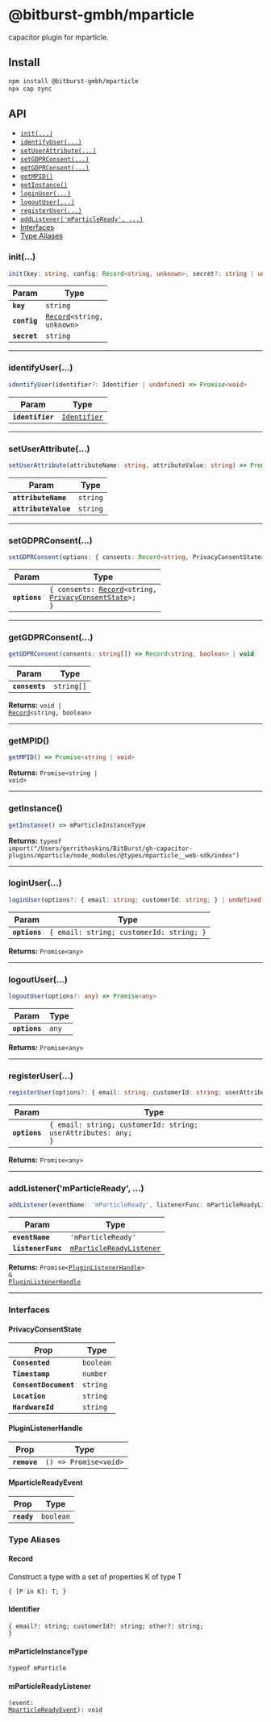 # @bitburst-gmbh/mparticle

capacitor plugin for mparticle.

## Install

```bash
npm install @bitburst-gmbh/mparticle
npx cap sync
```

## API

<docgen-index>

* [`init(...)`](#init)
* [`identifyUser(...)`](#identifyuser)
* [`setUserAttribute(...)`](#setuserattribute)
* [`setGDPRConsent(...)`](#setgdprconsent)
* [`getGDPRConsent(...)`](#getgdprconsent)
* [`getMPID()`](#getmpid)
* [`getInstance()`](#getinstance)
* [`loginUser(...)`](#loginuser)
* [`logoutUser(...)`](#logoutuser)
* [`registerUser(...)`](#registeruser)
* [`addListener('mParticleReady', ...)`](#addlistenermparticleready)
* [Interfaces](#interfaces)
* [Type Aliases](#type-aliases)

</docgen-index>

<docgen-api>
<!--Update the source file JSDoc comments and rerun docgen to update the docs below-->

### init(...)

```typescript
init(key: string, config: Record<string, unknown>, secret?: string | undefined) => Promise<void>
```

| Param        | Type                                                             |
| ------------ | ---------------------------------------------------------------- |
| **`key`**    | <code>string</code>                                              |
| **`config`** | <code><a href="#record">Record</a>&lt;string, unknown&gt;</code> |
| **`secret`** | <code>string</code>                                              |

--------------------


### identifyUser(...)

```typescript
identifyUser(identifier?: Identifier | undefined) => Promise<void>
```

| Param            | Type                                              |
| ---------------- | ------------------------------------------------- |
| **`identifier`** | <code><a href="#identifier">Identifier</a></code> |

--------------------


### setUserAttribute(...)

```typescript
setUserAttribute(attributeName: string, attributeValue: string) => Promise<void>
```

| Param                | Type                |
| -------------------- | ------------------- |
| **`attributeName`**  | <code>string</code> |
| **`attributeValue`** | <code>string</code> |

--------------------


### setGDPRConsent(...)

```typescript
setGDPRConsent(options: { consents: Record<string, PrivacyConsentState>; }) => void
```

| Param         | Type                                                                                                                           |
| ------------- | ------------------------------------------------------------------------------------------------------------------------------ |
| **`options`** | <code>{ consents: <a href="#record">Record</a>&lt;string, <a href="#privacyconsentstate">PrivacyConsentState</a>&gt;; }</code> |

--------------------


### getGDPRConsent(...)

```typescript
getGDPRConsent(consents: string[]) => Record<string, boolean> | void
```

| Param          | Type                  |
| -------------- | --------------------- |
| **`consents`** | <code>string[]</code> |

**Returns:** <code>void | <a href="#record">Record</a>&lt;string, boolean&gt;</code>

--------------------


### getMPID()

```typescript
getMPID() => Promise<string | void>
```

**Returns:** <code>Promise&lt;string | void&gt;</code>

--------------------


### getInstance()

```typescript
getInstance() => mParticleInstanceType
```

**Returns:** <code>typeof import("/Users/gerrithoskins/BitBurst/gh-capacitor-plugins/mparticle/node_modules/@types/mparticle__web-sdk/index")</code>

--------------------


### loginUser(...)

```typescript
loginUser(options?: { email: string; customerId: string; } | undefined) => Promise<any>
```

| Param         | Type                                                |
| ------------- | --------------------------------------------------- |
| **`options`** | <code>{ email: string; customerId: string; }</code> |

**Returns:** <code>Promise&lt;any&gt;</code>

--------------------


### logoutUser(...)

```typescript
logoutUser(options?: any) => Promise<any>
```

| Param         | Type             |
| ------------- | ---------------- |
| **`options`** | <code>any</code> |

**Returns:** <code>Promise&lt;any&gt;</code>

--------------------


### registerUser(...)

```typescript
registerUser(options?: { email: string; customerId: string; userAttributes: any; } | undefined) => Promise<any>
```

| Param         | Type                                                                     |
| ------------- | ------------------------------------------------------------------------ |
| **`options`** | <code>{ email: string; customerId: string; userAttributes: any; }</code> |

**Returns:** <code>Promise&lt;any&gt;</code>

--------------------


### addListener('mParticleReady', ...)

```typescript
addListener(eventName: 'mParticleReady', listenerFunc: mParticleReadyListener) => Promise<PluginListenerHandle> & PluginListenerHandle
```

| Param              | Type                                                                      |
| ------------------ | ------------------------------------------------------------------------- |
| **`eventName`**    | <code>'mParticleReady'</code>                                             |
| **`listenerFunc`** | <code><a href="#mparticlereadylistener">mParticleReadyListener</a></code> |

**Returns:** <code>Promise&lt;<a href="#pluginlistenerhandle">PluginListenerHandle</a>&gt; & <a href="#pluginlistenerhandle">PluginListenerHandle</a></code>

--------------------


### Interfaces


#### PrivacyConsentState

| Prop                  | Type                 |
| --------------------- | -------------------- |
| **`Consented`**       | <code>boolean</code> |
| **`Timestamp`**       | <code>number</code>  |
| **`ConsentDocument`** | <code>string</code>  |
| **`Location`**        | <code>string</code>  |
| **`HardwareId`**      | <code>string</code>  |


#### PluginListenerHandle

| Prop         | Type                                      |
| ------------ | ----------------------------------------- |
| **`remove`** | <code>() =&gt; Promise&lt;void&gt;</code> |


#### MparticleReadyEvent

| Prop        | Type                 |
| ----------- | -------------------- |
| **`ready`** | <code>boolean</code> |


### Type Aliases


#### Record

Construct a type with a set of properties K of type T

<code>{ [P in K]: T; }</code>


#### Identifier

<code>{ email?: string; customerId?: string; other?: string; }</code>


#### mParticleInstanceType

<code>typeof mParticle</code>


#### mParticleReadyListener

<code>(event: <a href="#mparticlereadyevent">MparticleReadyEvent</a>): void</code>

</docgen-api>
